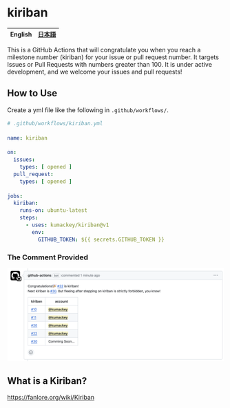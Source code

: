 # kiriban

| **English** | [日本語](/docs/ja.md) |
|-------------|--------------------|

This is a GitHub Actions that will congratulate you when you reach a milestone number (kiriban) for your issue or pull
request number.
It targets Issues or Pull Requests with numbers greater than 100.
It is under active development, and we welcome your issues and pull requests!

## How to Use

Create a yml file like the following in `.github/workflows/`.

```yml:.github/workflows/kiriban.yml
# .github/workflows/kiriban.yml

name: kiriban

on:
  issues:
    types: [ opened ]
  pull_request:
    types: [ opened ]

jobs:
  kiriban:
    runs-on: ubuntu-latest
    steps:
      - uses: kumackey/kiriban@v1
        env:
          GITHUB_TOKEN: ${{ secrets.GITHUB_TOKEN }}
```

### The Comment Provided

![The comment posted by the Action](/img/comment_en.png)

## What is a Kiriban?

https://fanlore.org/wiki/Kiriban